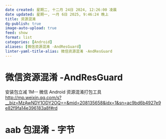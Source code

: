 ```yaml
---
date created: 星期二, 十二月 24日 2024, 12:26:00 凌晨
date updated: 星期一, 一月 6日 2025, 9:46:24 晚上
title: 资源混淆
dg-publish: true
image-auto-upload: true
feed: show
format: list
categories: [Android]
aliases: [微信资源混淆 -AndResGuard]
linter-yaml-title-alias: 微信资源混淆 -AndResGuard
---
```


# 微信资源混淆 -AndResGuard

安装包立减 1M-- 微信 Android 资源混淆打包工具<br /><http://mp.weixin.qq.com/s?__biz=MzAwNDY1ODY2OQ==&mid=208135658&idx=1&sn=ac9bd6b4927e9e82f9fa14e396183a8f#rd>

# aab 包混淆 - 字节
